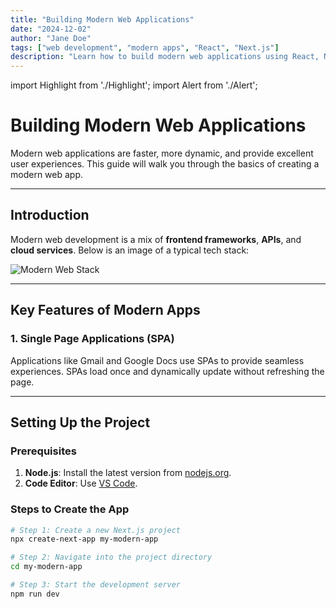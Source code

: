 ```yaml
---
title: "Building Modern Web Applications"
date: "2024-12-02"
author: "Jane Doe"
tags: ["web development", "modern apps", "React", "Next.js"]
description: "Learn how to build modern web applications using React, Next.js, and other cutting-edge tools."
---
```


import Highlight from './Highlight';
import Alert from './Alert';

# Building Modern Web Applications

Modern web applications are faster, more dynamic, and provide excellent user experiences. This guide will walk you through the basics of creating a modern web app.

---

## Introduction

Modern web development is a mix of **frontend frameworks**, **APIs**, and **cloud services**. Below is an image of a typical tech stack:

![Modern Web Stack](https://via.placeholder.com/800x400?text=Modern+Web+Tech+Stack)

---

## Key Features of Modern Apps

### 1. Single Page Applications (SPA)
Applications like Gmail and Google Docs use SPAs to provide seamless experiences. SPAs load once and dynamically update without refreshing the page.

---

## Setting Up the Project

### Prerequisites
1. **Node.js**: Install the latest version from [nodejs.org](https://nodejs.org).
2. **Code Editor**: Use [VS Code](https://code.visualstudio.com/).

### Steps to Create the App
```bash
# Step 1: Create a new Next.js project
npx create-next-app my-modern-app

# Step 2: Navigate into the project directory
cd my-modern-app

# Step 3: Start the development server
npm run dev

